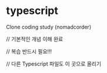 # typescript
Clone coding study (nomadcorder)

// 기본적인 개념 이해 완료

// 복습 반드시 필요!!!

// 다른 Typescript 파일도 이 곳으로 올리기
